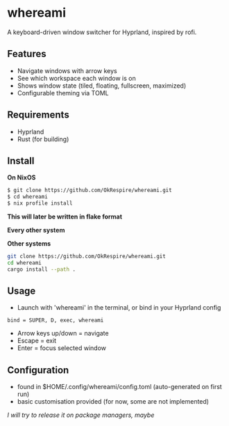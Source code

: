 # whereami

A keyboard-driven window switcher for Hyprland, inspired by rofi.

## Features

- Navigate windows with arrow keys
- See which workspace each window is on
- Shows window state (tiled, floating, fullscreen, maximized)
- Configurable theming via TOML


## Requirements
- Hyprland
- Rust (for building)

## Install

**On NixOS**

```bash
$ git clone https://github.com/OkRespire/whereami.git
$ cd whereami
$ nix profile install

```
**This will later be written in flake format**



**Every other system**

**Other systems**
```bash
git clone https://github.com/OkRespire/whereami.git
cd whereami
cargo install --path .
```

## Usage
- Launch with 'whereami' in the terminal, or bind in your Hyprland config
```
bind = SUPER, D, exec, whereami
```

- Arrow keys up/down = navigate
- Escape = exit
- Enter = focus selected window

## Configuration
- found in $HOME/.config/whereami/config.toml (auto-generated on first run)
- basic customisation provided (for now, some are not implemented)

*I will try to release it on package managers, maybe*
